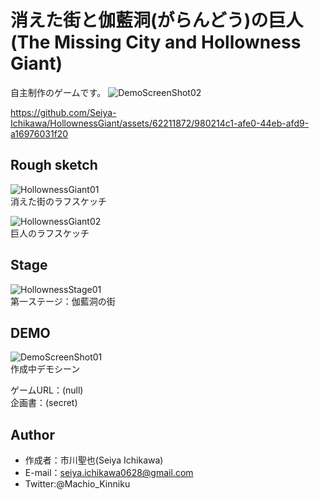 # 消えた街と伽藍洞(がらんどう)の巨人(The Missing City and Hollowness Giant)
自主制作のゲームです。
![DemoScreenShot02](https://user-images.githubusercontent.com/62211872/94445972-05b6c480-01e3-11eb-86e6-22ef8114703c.png)  

https://github.com/Seiya-Ichikawa/HollownessGiant/assets/62211872/980214c1-afe0-44eb-afd9-a16976031f20

## Rough sketch
![HollownessGiant01](https://user-images.githubusercontent.com/62211872/92919860-35886d00-f46c-11ea-9ab5-c54722589b53.png)  
消えた街のラフスケッチ

![HollownessGiant02](https://user-images.githubusercontent.com/62211872/92919875-3de0a800-f46c-11ea-8993-85edef49b5fd.png)  
巨人のラフスケッチ

## Stage
![HollownessStage01](https://user-images.githubusercontent.com/62211872/127730008-b49e7281-1aa3-48cf-a628-fd2877027326.png)  
第一ステージ：伽藍洞の街

## DEMO
![DemoScreenShot01](https://user-images.githubusercontent.com/62211872/93193570-fd41a100-f781-11ea-9e25-18e548013aa4.png)  
作成中デモシーン  

ゲームURL：(null)  
企画書：(secret)
 
## Author
* 作成者：市川聖也(Seiya Ichikawa)
* E-mail：seiya.ichikawa0628@gmail.com
* Twitter:@Machio_Kinniku
